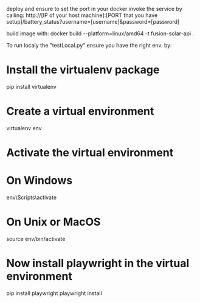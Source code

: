 deploy and ensure to set the port in your docker
invoke the service by calling: http://[IP of your host machine]:[PORT that you have setup]/battery_status?username=[username]&password=[password]

build image with: docker build --platform=linux/amd64 -t fusion-solar-api .

To run localy the "testLocal.py" ensure you have the right env. by:

# Install the virtualenv package
pip install virtualenv

# Create a virtual environment
virtualenv env

# Activate the virtual environment
# On Windows
env\Scripts\activate
# On Unix or MacOS
source env/bin/activate

# Now install playwright in the virtual environment
pip install playwright
playwright install
